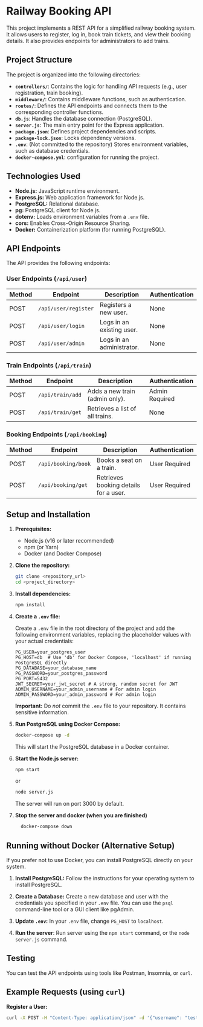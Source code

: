 # Railway Booking API

This project implements a REST API for a simplified railway booking system. It allows users to register, log in, book train tickets, and view their booking details. It also provides endpoints for administrators to add trains.

## Project Structure

The project is organized into the following directories:

*   **`controllers/`**: Contains the logic for handling API requests (e.g., user registration, train booking).
*   **`middleware/`**: Contains middleware functions, such as authentication.
*   **`routes/`**: Defines the API endpoints and connects them to the corresponding controller functions.
*   **`db.js`**:  Handles the database connection (PostgreSQL).
*   **`server.js`**: The main entry point for the Express application.
*   **`package.json`**: Defines project dependencies and scripts.
*   **`package-lock.json`**:  Locks dependency versions.
*   **`.env`**: (Not committed to the repository) Stores environment variables, such as database credentials.
*    **`docker-compose.yml`**: configuration for running the project.

## Technologies Used

*   **Node.js:** JavaScript runtime environment.
*   **Express.js:** Web application framework for Node.js.
*   **PostgreSQL:** Relational database.
*   **pg:** PostgreSQL client for Node.js.
*   **dotenv:** Loads environment variables from a `.env` file.
*   **cors:** Enables Cross-Origin Resource Sharing.
*   **Docker:** Containerization platform (for running PostgreSQL).

## API Endpoints

The API provides the following endpoints:

### User Endpoints (`/api/user`)

| Method | Endpoint        | Description                                   | Authentication |
| ------ | --------------- | --------------------------------------------- | -------------- |
| POST   | `/api/user/register` | Registers a new user.                      | None           |
| POST   | `/api/user/login`    | Logs in an existing user.                     | None           |
| POST   | `/api/user/admin`   | Logs in an administrator.                    | None           |

### Train Endpoints (`/api/train`)

| Method | Endpoint       | Description                      | Authentication   |
| ------ | -------------- | -------------------------------- | ---------------- |
| POST   | `/api/train/add` | Adds a new train (admin only).     | Admin Required |
| POST   | `/api/train/get` | Retrieves a list of all trains. | None           |

### Booking Endpoints (`/api/booking`)

| Method | Endpoint          | Description                              | Authentication |
| ------ | ----------------- | ---------------------------------------- | -------------- |
| POST   | `/api/booking/book` | Books a seat on a train.                 | User Required  |
| POST   | `/api/booking/get`  | Retrieves booking details for a user.    | User Required  |

## Setup and Installation

1.  **Prerequisites:**

    *   Node.js (v16 or later recommended)
    *   npm (or Yarn)
    *   Docker (and Docker Compose)

2.  **Clone the repository:**

    ```bash
    git clone <repository_url>
    cd <project_directory>
    ```

3.  **Install dependencies:**

    ```bash
    npm install
    ```

4.  **Create a `.env` file:**

    Create a `.env` file in the root directory of the project and add the following environment variables, replacing the placeholder values with your actual credentials:

    ```dotenv
    PG_USER=your_postgres_user
    PG_HOST=db  # Use 'db' for Docker Compose, 'localhost' if running PostgreSQL directly
    PG_DATABASE=your_database_name
    PG_PASSWORD=your_postgres_password
    PG_PORT=5432
    JWT_SECRET=your_jwt_secret # A strong, random secret for JWT
    ADMIN_USERNAME=your_admin_username # For admin login
    ADMIN_PASSWORD=your_admin_password # For admin login
    ```

    **Important:**  Do *not* commit the `.env` file to your repository. It contains sensitive information.

5.  **Run PostgreSQL using Docker Compose:**

    ```bash
    docker-compose up -d
    ```
    This will start the PostgreSQL database in a Docker container.

6.  **Start the Node.js server:**

    ```bash
    npm start
    ```
    or
     ```bash
    node server.js
    ```
    The server will run on port 3000 by default.

7. **Stop the server and docker (when you are finished)**
    ```bash
      docker-compose down
    ```
## Running without Docker (Alternative Setup)

If you prefer not to use Docker, you can install PostgreSQL directly on your system.

1.  **Install PostgreSQL:** Follow the instructions for your operating system to install PostgreSQL.

2.  **Create a Database:** Create a new database and user with the credentials you specified in your `.env` file.  You can use the `psql` command-line tool or a GUI client like pgAdmin.

3.  **Update `.env`:**  In your `.env` file, change `PG_HOST` to `localhost`.

4. **Run the server**: Run server using the `npm start` command, or the `node server.js` command.

## Testing

You can test the API endpoints using tools like Postman, Insomnia, or `curl`.

## Example Requests (using `curl`)

**Register a User:**

```bash
curl -X POST -H "Content-Type: application/json" -d '{"username": "testuser", "password": "testpassword"}' http://localhost:3000/api/user/register
